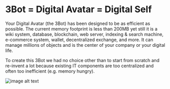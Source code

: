 # 3Bot = Digital Avatar = Digital Self

Your Digital Avatar (the 3Bot) has been designed to be as efficient as possible. The current memory footprint is less than 200MB yet still it is a wiki system, database, blockchain, web server, indexing & search machine, e-commerce system, wallet, decentralized exchange, and more. It can manage millions of objects and is the center of your company or your digital life.

To create this 3Bot we had no choice other than to start from scratch and re-invent a lot because existing IT components are too centralized and often too inefficient (e.g. memory hungry).

![image alt text](../img/3bot-ecosystem.png)